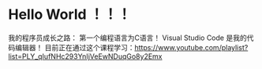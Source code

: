 # Hello World ！！！
我的程序员成长之路：
第一个编程语言为C语言！
Visual Studio Code 是我的代码编辑器！
目前正在通过这个课程学习：https://www.youtube.com/playlist?list=PLY_qIufNHc293YnIjVeEwNDuqGo8y2Emx
